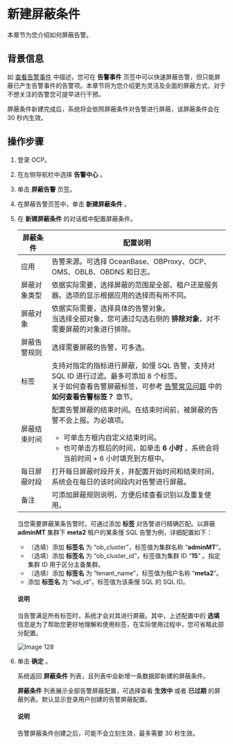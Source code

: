# 新建屏蔽条件

本章节为您介绍如何屏蔽告警。

## 背景信息

如 [查看告警事件](../700.view-an-alert-event.md) 中描述，您可在 **告警事件** 页签中可以快速屏蔽告警，但只能屏蔽已产生告警事件的告警项。本章节将为您介绍更为灵活及全面的屏蔽方式，对于不想关注的告警您可提早进行干预。

屏蔽条件新建完成后，系统将会依照屏蔽条件对告警进行屏蔽，该屏蔽条件会在 30 秒内生效。

## 操作步骤

1. 登录 OCP。

2. 在左侧导航栏中选择 **告警中心** 。

3. 单击 **屏蔽告警** 页签。

4. 在屏蔽告警页签中，单击 **新建屏蔽条件** 。

5. 在 **新建屏蔽条件** 的对话框中配置屏蔽条件。

   |  屏蔽条件  |    配置说明    |
   |--------|--------|
   | 应用     | 告警来源。可选择 OceanBase、OBProxy、OCP、OMS、OBLB、OBDNS 和日志。   |
   | 屏蔽对象类型   | 依据实际需要，选择屏蔽的范围是全部、租户还是服务器。选项的显示根据应用的选择而有所不同。   |
   | 屏蔽对象   | 依据实际需要，选择具体的告警对象。</br>当选择全部对象，您可通过勾选右侧的 **排除对象**，对不需要屏蔽的对象进行排除。  |
   |屏蔽告警规则   | 选择需要屏蔽的告警，可多选。|
   | 标签  | 支持对指定的指标进行屏蔽，如慢 SQL 告警，支持对 SQL ID 进行过滤。最多可添加 8 个标签。<br>关于如何查看告警屏蔽标签，可参考 [告警常见问题](../../2000.faq/500.common-issues.md) 中的 **如何查看告警标签？** 章节。 |
   | 屏蔽结束时间   | 配置告警屏蔽的结束时间。在结束时间前，被屏蔽的告警不会上报。为必填项。 <ul><li>可单击方框内自定义结束时间。</li><li> 也可单击方框后的时间，如单击 **6 小时** ，系统会将当前时间 + 6 小时填充到方框中。</li>    |
   | 每日屏蔽时段 | 打开每日屏蔽时段开关，并配置开始时间和结束时间，系统会在每日的该时间段内对告警进行屏蔽。   |
   | 备注 | 可添加屏蔽规则说明，方便后续查看识别以及重复使用。   |

   当您需要屏蔽某条告警时，可通过添加 **标签** 对告警进行精确匹配。以屏蔽 **adminMT** 集群下 **meta2** 租户的某条慢 SQL 告警为例，详细配置如下：

      * （选填）添加 **标签名** 为 “ob_cluster”，标签值为集群名称 “**adminMT**”。
      * （选填）添加 **标签名** 为 “ob_cluster_id”，标签值为集群 ID “**15**” 。指定集群 ID 用于区分主备集群。
      * （选填）添加 **标签名** 为 “tenant_name”，标签值为租户名称 “**meta2**”。
      * 添加 **标签名** 为 “sql_id”，标签值为该条慢 SQL 的 SQL ID。

   <main id="notice" type='explain'>
    <h4>说明</h4>
    <p>当告警满足所有标签时，系统才会对其进行屏蔽。其中，上述配置中的 <strong>选填</strong> 信息是为了帮助您更好地理解和使用标签，在实际使用过程中，您可省略此部分配置。</p>
   </main>

   ![Image 128](https://obbusiness-private.oss-cn-shanghai.aliyuncs.com/doc/img/ocp/422/alerts/%E6%96%B0%E5%BB%BA%E5%B1%8F%E8%94%BD%E6%9D%A1%E4%BB%B61-1.png)

6. 单击 **确定** 。

   系统返回 **屏蔽条件** 列表，且列表中会新增一条数据即新建的屏蔽条件。

   **屏蔽条件** 列表展示全部告警屏蔽配置，可选择查看 **生效中** 或者 **已过期** 的屏蔽列表。默认显示登录用户创建的告警屏蔽配置。

   <main id="notice" type='explain'>
    <h4>说明</h4>
    <p>告警屏蔽条件创建之后，可能不会立刻生效，最多需要 30 秒生效。</p>
   </main>
